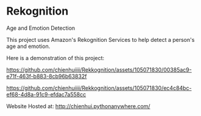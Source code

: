 # Rekognition
Age and Emotion Detection

This project uses Amazon's Rekognition Services to help detect a person's age and emotion.

Here is a demonstration of this project:


https://github.com/chienhuiiii/Rekkognition/assets/105071830/00385ac9-e71f-463f-b883-8cb96b63832f


https://github.com/chienhuiiii/Rekkognition/assets/105071830/ec4c84bc-ef68-4d8a-91c9-efdac7a558cc


Website Hosted at: http://chienhui.pythonanywhere.com/
